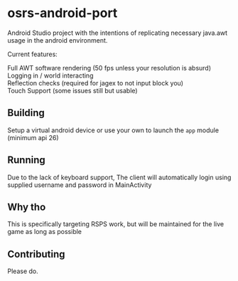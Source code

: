 # osrs-android-port  
Android Studio project with the intentions of replicating necessary java.awt usage in the android environment.  
  
Current features:  
  
Full AWT software rendering (50 fps unless your resolution is absurd)
Logging in / world interacting   
Reflection checks (required for jagex to not input block you)  
Touch Support (some issues still but usable)
  
## Building  
  
Setup a virtual android device or use your own to launch the ```app``` module  
(minimum api 26)  
  
## Running
  
Due to the lack of keyboard support, The client will automatically login using supplied username and password in MainActivity
  
## Why tho  
  
This is specifically targeting RSPS work, but will be maintained for the live game as long as possible  
  
## Contributing  
  
Please do.
